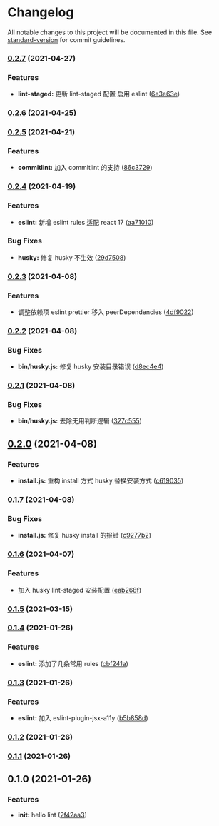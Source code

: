 # Changelog

All notable changes to this project will be documented in this file. See [standard-version](https://github.com/conventional-changelog/standard-version) for commit guidelines.

### [0.2.7](https://github.com/chenyueban/lint/compare/v0.2.6...v0.2.7) (2021-04-27)

### Features

- **lint-staged:** 更新 lint-staged 配置 启用 eslint ([6e3e63e](https://github.com/chenyueban/lint/commit/6e3e63ec70a1f4abbb81d232fd9ccf43e4133f08))

### [0.2.6](https://github.com/chenyueban/lint/compare/v0.2.5...v0.2.6) (2021-04-25)

### [0.2.5](https://github.com/chenyueban/lint/compare/v0.2.4...v0.2.5) (2021-04-21)

### Features

- **commitlint:** 加入 commitlint 的支持 ([86c3729](https://github.com/chenyueban/lint/commit/86c372974ed346b042b12680f651e0926f559c85))

### [0.2.4](https://github.com/chenyueban/lint/compare/v0.2.3...v0.2.4) (2021-04-19)

### Features

- **eslint:** 新增 eslint rules 适配 react 17 ([aa71010](https://github.com/chenyueban/lint/commit/aa71010fac1ba1eb07a112f2504cc73255ac6a5c))

### Bug Fixes

- **husky:** 修复 husky 不生效 ([29d7508](https://github.com/chenyueban/lint/commit/29d750826ff24f7fbd0737433aa5f0db38cbb239))

### [0.2.3](https://github.com/chenyueban/lint/compare/v0.2.2...v0.2.3) (2021-04-08)

### Features

- 调整依赖项 eslint prettier 移入 peerDependencies ([4df9022](https://github.com/chenyueban/lint/commit/4df90224086bb7cbc052e26d48a8a61a0f22da65))

### [0.2.2](https://github.com/chenyueban/lint/compare/v0.2.1...v0.2.2) (2021-04-08)

### Bug Fixes

- **bin/husky.js:** 修复 husky 安装目录错误 ([d8ec4e4](https://github.com/chenyueban/lint/commit/d8ec4e4d789882853e71dfeac2d668f689009625))

### [0.2.1](https://github.com/chenyueban/lint/compare/v0.2.0...v0.2.1) (2021-04-08)

### Bug Fixes

- **bin/husky.js:** 去除无用判断逻辑 ([327c555](https://github.com/chenyueban/lint/commit/327c555a020987f3c2452b36d22ee97e12fdcb66))

## [0.2.0](https://github.com/chenyueban/lint/compare/v0.1.7...v0.2.0) (2021-04-08)

### Features

- **install.js:** 重构 install 方式 husky 替换安装方式 ([c619035](https://github.com/chenyueban/lint/commit/c61903520eaf4b00c7b09b3695ddd867a59d5954))

### [0.1.7](https://github.com/chenyueban/lint/compare/v0.1.6...v0.1.7) (2021-04-08)

### Bug Fixes

- **install.js:** 修复 husky install 的报错 ([c9277b2](https://github.com/chenyueban/lint/commit/c9277b286345c00742a4350e5f2b844c1e8c42ae))

### [0.1.6](https://github.com/chenyueban/lint/compare/v0.1.5...v0.1.6) (2021-04-07)

### Features

- 加入 husky lint-staged 安装配置 ([eab268f](https://github.com/chenyueban/lint/commit/eab268f725d822791b6fc4bff4ac6795ac9e5b26))

### [0.1.5](https://github.com/chenyueban/lint/compare/v0.1.4...v0.1.5) (2021-03-15)

### [0.1.4](https://github.com/chenyueban/lint/compare/v0.1.3...v0.1.4) (2021-01-26)

### Features

- **eslint:** 添加了几条常用 rules ([cbf241a](https://github.com/chenyueban/lint/commit/cbf241a81f28f9c9b8e8a3875e353ef3162c5141))

### [0.1.3](https://github.com/chenyueban/lint/compare/v0.1.2...v0.1.3) (2021-01-26)

### Features

- **eslint:** 加入 eslint-plugin-jsx-a11y ([b5b858d](https://github.com/chenyueban/lint/commit/b5b858d18dea7ff6e652a2b251d265644d2a878f))

### [0.1.2](https://github.com/chenyueban/lint/compare/v0.1.1...v0.1.2) (2021-01-26)

### [0.1.1](https://github.com/chenyueban/lint/compare/v0.1.0...v0.1.1) (2021-01-26)

## 0.1.0 (2021-01-26)

### Features

- **init:** hello lint ([2f42aa3](https://github.com/chenyueban/lint/commit/2f42aa35a1a5daed75da4c9eac50ff1fe89d0935))

